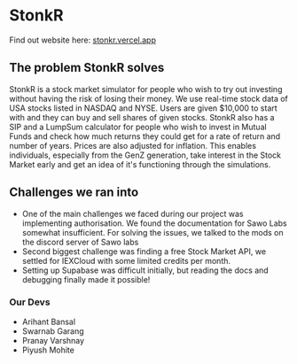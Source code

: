 # StonkR

Find out website here: [ stonkr.vercel.app ](stonkr.vercel.app)

## The problem StonkR solves

StonkR is a stock market simulator for people who wish to try out investing without having the risk of losing their money. We use real-time stock data of USA stocks listed in NASDAQ and NYSE. Users are given $10,000 to start with and they can buy and sell shares of given stocks.
StonkR also has a SIP and a LumpSum calculator for people who wish to invest in Mutual Funds and check how much returns they could get for a rate of return and number of years. Prices are also adjusted for inflation.
This enables individuals, especially from the GenZ generation,  take interest in the Stock Market early and get an idea of it's functioning through the simulations.

## Challenges we ran into

- One of the main challenges we faced during our project was implementing authorisation. We found the documentation for Sawo Labs somewhat insufficient. For solving the issues, we talked to the mods on the discord server of Sawo labs
- Second biggest challenge was finding a free Stock Market API, we settled for IEXCloud with some limited credits per month.
- Setting up Supabase was difficult initially, but reading the docs and debugging finally made it possible!


### Our Devs
- Arihant Bansal
- Swarnab Garang
- Pranay Varshnay
- Piyush Mohite
